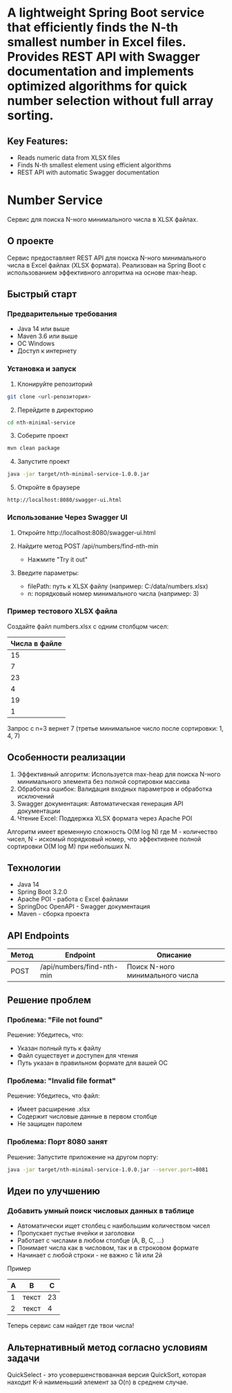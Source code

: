 # A lightweight Spring Boot service that efficiently finds the N-th smallest number in Excel files. Provides REST API with Swagger documentation and implements optimized algorithms for quick number selection without full array sorting.

## Key Features:
- Reads numeric data from XLSX files
- Finds N-th smallest element using efficient algorithms
- REST API with automatic Swagger documentation

# Number Service

Сервис для поиска N-ного минимального числа в XLSX файлах.

## О проекте

Сервис предоставляет REST API для поиска N-ного минимального числа в Excel файлах (XLSX формата). 
Реализован на Spring Boot с использованием эффективного алгоритма на основе max-heap.

## Быстрый старт

### Предварительные требования
- Java 14 или выше
- Maven 3.6 или выше
- ОС Windows
- Доступ к интернету

### Установка и запуск

1. Клонируйте репозиторий
```bash
git clone <url-репозитория>
```

2. Перейдите в директорию
```bash
cd nth-minimal-service
```

3. Соберите проект
```bash
mvn clean package
```

4. Запустите проект
```bash
java -jar target/nth-minimal-service-1.0.0.jar
```

5. Откройте в браузере
```text
http://localhost:8080/swagger-ui.html
```

### Использование Через Swagger UI

1. Откройте http://localhost:8080/swagger-ui.html

2. Найдите метод POST /api/numbers/find-nth-min
	- Нажмите "Try it out"

3. Введите параметры:
	- filePath: путь к XLSX файлу (например: C:/data/numbers.xlsx)
	- n: порядковый номер минимального числа (например: 3)

### Пример тестового XLSX файла

Создайте файл numbers.xlsx с одним столбцом чисел:

| Числа в файле |
|---------------|
| 15            |
| 7             |
| 23            |
| 4             |
| 19            |
| 1             |

Запрос с n=3 вернет 7 (третье минимальное число после сортировки: 1, 4, 7)

## Особенности реализации

1. Эффективный алгоритм: Используется max-heap для поиска N-ного минимального элемента без полной сортировки массива
2. Обработка ошибок: Валидация входных параметров и обработка исключений
3. Swagger документация: Автоматическая генерация API документации
4. Чтение Excel: Поддержка XLSX формата через Apache POI

Алгоритм имеет временную сложность O(M log N) где M - количество чисел, N - искомый порядковый номер, что эффективнее полной сортировки O(M log M) при небольших N.

## Технологии

- Java 14
- Spring Boot 3.2.0
- Apache POI - работа с Excel файлами
- SpringDoc OpenAPI - Swagger документация
- Maven - сборка проекта

## API Endpoints

| Метод | Endpoint                  | Описание                        |
|-------|---------------------------|---------------------------------|
| POST  | /api/numbers/find-nth-min | Поиск N-ного минимального числа |

## Решение проблем

### Проблема: "File not found"
Решение: Убедитесь, что:
- Указан полный путь к файлу
- Файл существует и доступен для чтения
- Путь указан в правильном формате для вашей ОС

### Проблема: "Invalid file format"
Решение: Убедитесь, что файл:
- Имеет расширение .xlsx
- Содержит числовые данные в первом столбце
- Не защищен паролем

### Проблема: Порт 8080 занят
Решение: Запустите приложение на другом порту:
```bash
java -jar target/nth-minimal-service-1.0.0.jar --server.port=8081
```

## Идеи по улучшению

### Добавить умный поиск числовых данных в таблице
- Автоматически ищет столбец с наибольшим количеством чисел
- Пропускает пустые ячейки и заголовки
- Работает с числами в любом столбце (A, B, C, ...)
- Понимает числа как в числовом, так и в строковом формате
- Начинает с любой строки - не важно с 1й или 2й

Пример

|   A   |   B   |   C   |
|-------|-------|-------|
|   1   | текст |   23  |
|   2   | текст |   4   |

Теперь сервис сам найдет где твои числа!

## Альтернативный метод согласно условиям задачи

QuickSelect - это усовершенствованная версия QuickSort, которая находит K-й наименьший элемент за O(n) в среднем случае.